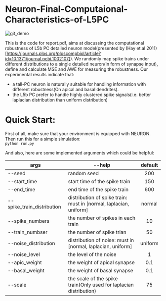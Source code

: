# Neuron-Final-Computaional-Characteristics-of-L5PC

![git_demo](https://github.com/spidermonk7/Neuron-Final-Computaional-Characteristics-of-L5PC/assets/98212025/492bb7ba-7b38-4d53-9898-f769dff46fd8)

This is the code for report.pdf, aims at discussing the computational robustness of L5b PC detailed neuron model(presented by (Hay et.al 2011)[https://journals.plos.org/ploscompbiol/article?id=10.1371/journal.pcbi.1002107]). We randomly map spike trains under different distributions to a single detailed neuron(in form of synapse input), define and calculate MSE and AWE for measuring the robustness. Our experimental results indicate that: 

* a tall-PC neuron is naturally suitable for handling information with different robustness(On apical and basal dendrites).
* the L5b PC prefer to handle highly clustered spike signals(i.e. better laplacian distribution than uniform distribution)
  


# Quick Start:
First of all, make sure that your environment is equipped with NEURON.
Then run this for a simple simulation:
\
```python run.py```

And also, here are some implemented arguments which could be helpful:


| args      | --help |      default |
| ----------- | ----------- | :-----------: | 
| --seed      | random seed       | 200|
| --start_time   | start time of the spike train        |150|
| --end_time  |   end time of the spike train     |600|
|  --spike_train_distribution  |  distribution of spike train: must in [normal, laplacian, uniform]      |normal|
| --spike_numbers   |     the number of spikes in each train   | 10|
|  --train_numbser  |     the number of spike trian   |50|
| --noise_distribution   |   distribution of noise: must in [normal, laplacian, uniform]  |uniform|
|  --noise_level  |   the level of the noise     |1|
|  --apic_weight  |   the weight of apical synapse     |0.1|
|  --basal_weight  |  the weight of basal synapse      |0.1|
|  --scale  |   the scale of the spike train(Only used for laplacian distribution) |75|

